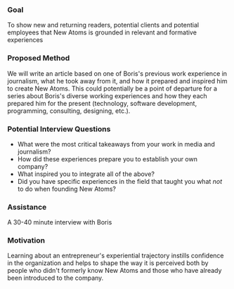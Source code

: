 ### Goal
To show new and returning readers, potential clients and potential employees that New Atoms is grounded in relevant and formative experiences  

### Proposed Method
We will write an article based on one of Boris's previous work experience in journalism, what he took away from it, and how it prepared and inspired him to create New Atoms. This could potentially be a point of departure for a series about Boris's diverse working experiences and how they each prepared him for the present (technology, software development, programming, consulting, designing, etc.).

### Potential Interview Questions
* What were the most critical takeaways from your work in media and journalism?
* How did these experiences prepare you to establish your own company?
* What inspired you to integrate all of the above?
* Did you have specific experiences in the field that taught you what *not* to do when founding New Atoms?

### Assistance
A 30-40 minute interview with Boris

### Motivation
Learning about an entrepreneur's experiential trajectory instills confidence in the organization and helps to shape the way it is perceived both by people who didn't formerly know New Atoms and those who have already been introduced to the company.
